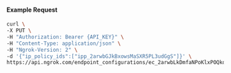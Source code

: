 <!-- Code generated for API Clients. DO NOT EDIT. -->

#### Example Request

```bash
curl \
-X PUT \
-H "Authorization: Bearer {API_KEY}" \
-H "Content-Type: application/json" \
-H "Ngrok-Version: 2" \
-d '{"ip_policy_ids":["ipp_2arwbGJkBxowsMaSXR5PL3udGgS"]}' \
https://api.ngrok.com/endpoint_configurations/ec_2arwbLkDmfaNPoKlxPOQkdah1BF/ip_policy
```

